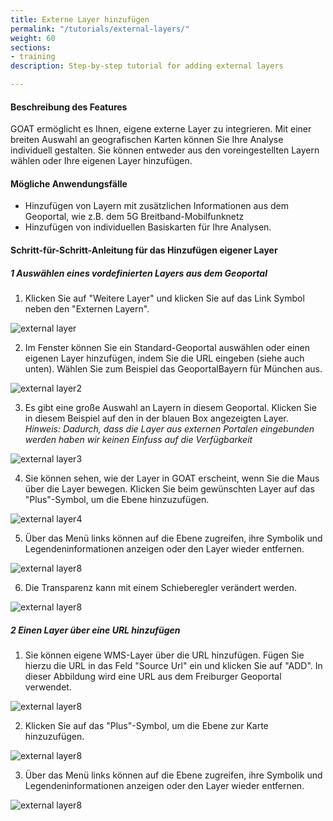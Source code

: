 ```yaml
---
title: Externe Layer hinzufügen
permalink: "/tutorials/external-layers/"
weight: 60
sections:
- training
description: Step-by-step tutorial for adding external layers

---
```

#### Beschreibung des Features

GOAT ermöglicht es Ihnen, eigene externe Layer zu integrieren. Mit einer breiten Auswahl an geografischen Karten können Sie Ihre Analyse individuell gestalten. Sie können entweder aus den voreingestellten Layern wählen oder Ihre eigenen Layer hinzufügen.

#### Mögliche Anwendungsfälle

* Hinzufügen von Layern mit zusätzlichen Informationen aus dem Geoportal, wie z.B. dem 5G Breitband-Mobilfunknetz 
* Hinzufügen von individuellen Basiskarten für Ihre Analysen.

#### Schritt-für-Schritt-Anleitung für das Hinzufügen eigener Layer

##### 1 Auswählen eines vordefinierten Layers aus dem Geoportal

1. Klicken Sie auf "Weitere Layer" und klicken Sie auf das Link Symbol neben den "Externen Layern".

<img src="/images/tutorials/External-layers/external-layer1-add-de.webp" alt="external layer" style="max-height:400px;"/>

2. Im Fenster können Sie ein Standard-Geoportal auswählen oder einen eigenen Layer hinzufügen, indem Sie die URL eingeben (siehe auch unten). Wählen Sie zum Beispiel das GeoportalBayern für München aus.

<img src="/images/tutorials/External-layers/external-layer2-geoportalchoose-de.webp" alt="external layer2" style="max-height:400px;"/>

3. Es gibt eine große Auswahl an Layern in diesem Geoportal. Klicken Sie in diesem Beispiel auf den in der blauen Box angezeigten Layer. _Hinweis: Dadurch, dass die Layer aus externen Portalen eingebunden werden haben wir keinen Einfuss auf die Verfügbarkeit_

<img src="/images/tutorials/External-layers/external-layer3-select-de.webp" alt="external layer3" style="max-height:400px;"/>

4.  Sie können sehen, wie der Layer in GOAT erscheint, wenn Sie die Maus über die Layer bewegen. Klicken Sie beim gewünschten Layer auf das "Plus"-Symbol, um die Ebene hinzuzufügen.

<img src="/images/tutorials/External-layers/external-layer4geoportalimport-de.webp" alt="external layer4" style="max-height:400px;"/>

5. Über das Menü links können auf die Ebene zugreifen, ihre Symbolik und Legendeninformationen anzeigen oder den Layer wieder entfernen. 

<img src="/images/tutorials/External-layers/external-layer8-addedfromgeoportal-de.webp" alt="external layer8" style="max-height:400px;"/>  

6. Die Transparenz kann mit einem Schieberegler verändert werden.
  
<img src="/images/tutorials/External-layers/external-layer9-changetransp-de.webp" alt="external layer8" style="max-height:400px;"/>


##### 2 Einen Layer über eine URL hinzufügen

1. Sie können eigene WMS-Layer über die URL hinzufügen. Fügen Sie hierzu die URL in das Feld "Source Url" ein und klicken Sie auf "ADD". In dieser Abbildung wird eine URL aus dem Freiburger Geoportal verwendet.

<img src="/images/tutorials/External-layers/external-layer5-url-de.webp" alt="external layer8" style="max-height:400px;"/>

2. Klicken Sie auf das "Plus"-Symbol, um die Ebene zur Karte hinzuzufügen.

<img src="/images/tutorials/External-layers/external-layer6-importfromurl-de.webp" alt="external layer8" style="max-height:400px;"/>

3. Über das Menü links können auf die Ebene zugreifen, ihre Symbolik und Legendeninformationen anzeigen oder den Layer wieder entfernen.  

<img src="/images/tutorials/External-layers/external-layer7-addedfromurl-de.webp" alt="external layer8" style="max-height:400px;"/>







